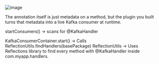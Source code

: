 ![image](https://github.com/user-attachments/assets/08c3f17f-376a-407b-b5f8-2fcb10918f0a)

The annotation itself is just metadata on a method, but the plugin you built turns that metadata into a live Kafka consumer at runtime.

startConsumers() → scans for @KafkaHandler

KafkaConsumerContainer.start()	    ->        Calls ReflectionUtils.findHandlers(basePackage)
ReflectionUtils                  ->           Uses Reflections library to find every method with @KafkaHandler inside com.myapp.handlers.
